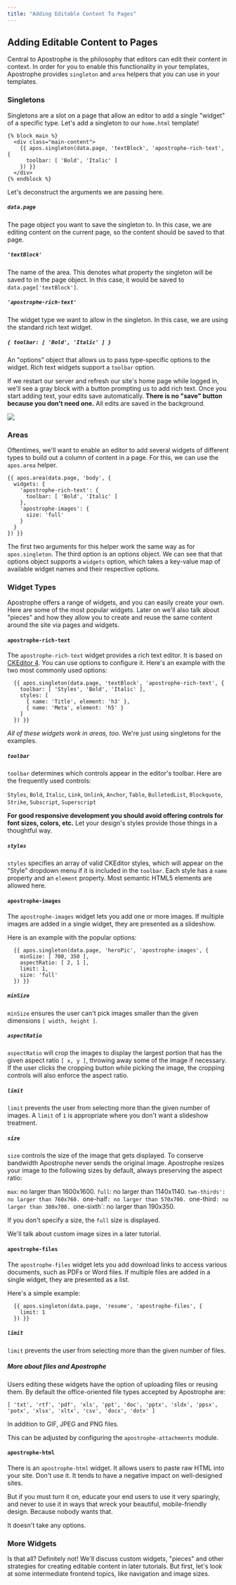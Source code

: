 ```yaml
---
title: "Adding Editable Content To Pages"
---
```


## Adding Editable Content to Pages

Central to Apostrophe is the philosophy that editors can edit their content in context. In order for you to enable this functionality in your templates, Apostrophe provides `singleton` and `area` helpers that you can use in your templates.

### Singletons

Singletons are a slot on a page that allow an editor to add a single "widget" of a specific type. Let's add a singleton to our `home.html` template!

```markup
{% block main %}
  <div class="main-content">
    {{ apos.singleton(data.page, 'textBlock', 'apostrophe-rich-text', {
      toolbar: [ 'Bold', 'Italic' ]
    }) }}
  </div>
{% endblock %}
```

Let's deconstruct the arguments we are passing here.

##### `data.page`

The page object you want to save the singleton to. In this case, we are editing content on the current page, so the content should be saved to that page.

##### `'textBlock'`

The name of the area. This denotes what property the singleton will be saved to in the page object. In this case, it would be saved to `data.page['textBlock']`.

##### `'apostrophe-rich-text'`

The widget type we want to allow in the singleton. In this case, we are using the standard rich text widget.

##### `{ toolbar: [ 'Bold', 'Italic' ] }`

An "options" object that allows us to pass type-specific options to the widget. Rich text widgets support a `toolbar` option.

If we restart our server and refresh our site's home page while logged in, we'll see a gray block with a button prompting us to add rich text. Once you start adding text, your edits save automatically. **There is no "save" button because you don't need one.** All edits are saved in the background.

<img src="/images/tutorials/developer/boilerplate_singleton.png" class="shadow">

### Areas

Oftentimes, we'll want to enable an editor to add several widgets of different types to build out a column of content in a page. For this, we can use the `apos.area` helper.

```markup
{{ apos.area(data.page, 'body', {
  widgets: {
    'apostrophe-rich-text': {
      toolbar: [ 'Bold', 'Italic' ]
    },
    'apostrophe-images': {
      size: 'full'
    }
  }
}) }}
```

The first two arguments for this helper work the same way as for `apos.singleton`. The third option is an options object. We can see that that options object supports a `widgets` option, which takes a key-value map of available widget names and their respective options.

### Widget Types

Apostrophe offers a range of widgets, and you can easily create your own. Here are some of the most popular widgets. Later on we'll also talk about "pieces" and how they allow you to create and reuse the same content around the site via pages and widgets.

#### `apostrophe-rich-text`

The `apostrophe-rich-text` widget provides a rich text editor. It is based on [CKEditor 4](http://ckeditor.com/). You can use options to configure it. Here's an example with the two most commonly used options:

```markup
  {{ apos.singleton(data.page, 'textBlock', 'apostrophe-rich-text', {
    toolbar: [ 'Styles', 'Bold', 'Italic' ],
    styles: [
      { name: 'Title', element: 'h3' },
      { name: 'Meta', element: 'h5' }
    ]
  }) }}
```

*All of these widgets work in areas, too.* We're just using singletons for the examples.

##### `toolbar`

`toolbar` determines which controls appear in the editor's toolbar. Here are the frequently used controls:

`Styles`, `Bold`, `Italic`, `Link`, `Unlink`, `Anchor`, `Table`, `BulletedList`, `Blockquote`, `Strike`, `Subscript`, `Superscript`

**For good responsive development you should avoid offering controls for font sizes, colors, etc.** Let your design's styles provide those things in a thoughtful way.

##### `styles`

`styles` specifies an array of valid CKEditor styles, which will appear on the "Style" dropdown menu if it is included in the `toolbar`. Each style has a `name` property and an `element` property. Most semantic HTML5 elements are allowed here.

#### `apostrophe-images`

The `apostrophe-images` widget lets you add one or more images. If multiple images are added in a single widget, they are presented as a slideshow.

Here is an example with the popular options:

```markup
  {{ apos.singleton(data.page, 'heroPic', 'apostrophe-images', {
    minSize: [ 700, 350 ],
    aspectRatio: [ 2, 1 ],
    limit: 1,
    size: 'full'
  }) }}
```

##### `minSize`

`minSize` ensures the user can't pick images smaller than the given dimensions `[ width, height ]`.

##### `aspectRatio`

`aspectRatio` will crop the images to display the largest portion that has the given aspect ratio `[ x, y ]`, throwing away some of the image if necessary. If the user clicks the cropping button while picking the image, the cropping controls will also enforce the aspect ratio.

##### `limit`

`limit` prevents the user from selecting more than the given number of images. A `limit` of `1` is appropriate where you don't want a slideshow treatment.

##### `size`

`size` controls the size of the image that gets displayed. To conserve bandwidth Apostrophe never sends the original image. Apostrophe resizes your image to the following sizes by default, always preserving the aspect ratio:

`max`: no larger than 1600x1600.
`full`: no larger than 1140x1140.
`two-thirds': no larger than 760x760.
`one-half`: no larger than 570x700.
`one-third`: no larger than 380x700.
`one-sixth`: no larger than 190x350.

If you don't specify a size, the `full` size is displayed.

We'll talk about custom image sizes in a later tutorial.

#### `apostrophe-files`

The `apostrophe-files` widget lets you add download links to access various documents, such as PDFs or Word files. If multiple files are added in a single widget, they are presented as a list.

Here's a simple example:

```markup
  {{ apos.singleton(data.page, 'resume', 'apostrophe-files', {
    limit: 1
  }) }}
```

##### `limit`

`limit` prevents the user from selecting more than the given number of files.

##### More about files and Apostrophe

Users editing these widgets have the option of uploading files or reusing them. By default the office-oriented file types accepted by Apostrophe are:

`[ 'txt', 'rtf', 'pdf', 'xls', 'ppt', 'doc', 'pptx',
'sldx', 'ppsx', 'potx', 'xlsx', 'xltx', 'csv', 'docx', 'dotx' ]`

In addition to GIF, JPEG and PNG files.

This can be adjusted by configuring the `apostrophe-attachments` module.

#### `apostrophe-html`

There is an `apostrophe-html` widget. It allows users to paste raw HTML into your site. Don't use it. It tends to have a negative impact on well-designed sites.

But if you must turn it on, educate your end users to use it very sparingly, and never to use it in ways that wreck your beautiful, mobile-friendly design. Because nobody wants that.

It doesn't take any options.

### More Widgets

Is that all? Definitely not! We'll discuss custom widgets, "pieces" and other strategies for creating editable content in later tutorials. But first, let's look at some intermediate frontend topics, like navigation and image sizes.
